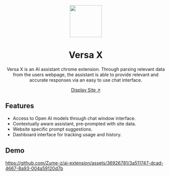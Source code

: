 <div align="center">
<img width="100px" src="https://github.com/Zume-z/testx/assets/36926781/ab72d3eb-ae3b-4ed4-b17b-ad4bfa27eeec" alt="" />
 
# Versa X

Versa X is an AI assistant chrome extension. Through parsing relevant data from the users webpage, the assistant is able to provide relevant and accurate responses via an easy to use chat interface.

 <a href="https://versax.vercel.app/">Display Site ↗</a> 
</div>

## Features
* Access to Open AI models through chat window interface.
* Contextually aware assistant, pre-prompted with site data.
* Website specific prompt suggestions.
* Dashboard interface for tracking usage and history.

## Demo
https://github.com/Zume-z/ai-extension/assets/36926781/3a511747-dcad-4667-8a93-004a59120d7b

